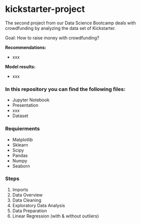 # kickstarter-project
The second project from our Data Science Bootcamp deals with crowdfunding by analyzing the data set of Kickstarter.

Goal: How to raise money with crowdfunding?

**Recommendations:** 
* xxx

**Model results:** 
* xxx


### In this repository you can find the following files: 
* Jupyter Notebook 
* Presentation 
* xxx
* Dataset

### Requierments 
* Matplotlib
* Sklearn
* Scipy
* Pandas
* Numpy
* Seaborn

### Steps 
1. Imports 
2. Data Overview
3. Data Cleaning 
4. Exploratory Data Analysis
5. Data Preparation 
6. Linear Regression (with & without outliers)
